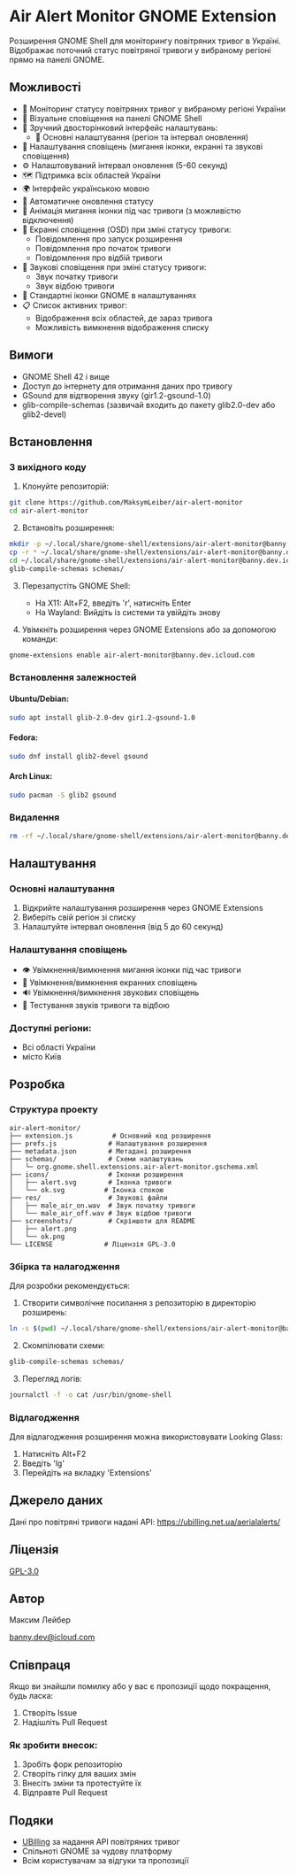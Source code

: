 # Air Alert Monitor GNOME Extension

Розширення GNOME Shell для моніторингу повітряних тривог в Україні. Відображає поточний статус повітряної тривоги у вибраному регіоні прямо на панелі GNOME.

## Можливості

- 🚨 Моніторинг статусу повітряних тривог у вибраному регіоні України
- 🔔 Візуальне сповіщення на панелі GNOME Shell
- 🎯 Зручний двосторінковий інтерфейс налаштувань:
  - 📍 Основні налаштування (регіон та інтервал оновлення)
- 🔧 Налаштування сповіщень (мигання іконки, екранні та звукові сповіщення)
- ⚙️ Налаштовуваний інтервал оновлення (5-60 секунд)
- 🗺️ Підтримка всіх областей України
- 🌍 Інтерфейс українською мовою
- 🔄 Автоматичне оновлення статусу
- 🎯 Анімація мигання іконки під час тривоги (з можливістю відключення)
- 📱 Екранні сповіщення (OSD) при зміні статусу тривоги:
  - Повідомлення про запуск розширення 
  - Повідомлення про початок тривоги 
  - Повідомлення про відбій тривоги 
- 🎨 Звукові сповіщення при зміні статусу тривоги:
  - Звук початку тривоги
  - Звук відбою тривоги
- 🎨 Стандартні іконки GNOME в налаштуваннях
- 📋 Список активних тривог:
  - Відображення всіх областей, де зараз тривога
  - Можливість вимкнення відображення списку

## Вимоги

- GNOME Shell 42 і вище
- Доступ до інтернету для отримання даних про тривогу
- GSound для відтворення звуку (gir1.2-gsound-1.0)
- glib-compile-schemas (зазвичай входить до пакету glib2.0-dev або glib2-devel)

## Встановлення

### З вихідного коду

1. Клонуйте репозиторій:

```bash
git clone https://github.com/MaksymLeiber/air-alert-monitor
cd air-alert-monitor
```

2. Встановіть розширення:

```bash
mkdir -p ~/.local/share/gnome-shell/extensions/air-alert-monitor@banny.dev.icloud.com
cp -r * ~/.local/share/gnome-shell/extensions/air-alert-monitor@banny.dev.icloud.com/
cd ~/.local/share/gnome-shell/extensions/air-alert-monitor@banny.dev.icloud.com
glib-compile-schemas schemas/
```

3. Перезапустіть GNOME Shell:
   - На X11: Alt+F2, введіть 'r', натисніть Enter
   - На Wayland: Вийдіть із системи та увійдіть знову

4. Увімкніть розширення через GNOME Extensions або за допомогою команди:

```bash
gnome-extensions enable air-alert-monitor@banny.dev.icloud.com
```

### Встановлення залежностей

#### Ubuntu/Debian:

```bash
sudo apt install glib-2.0-dev gir1.2-gsound-1.0
```

#### Fedora:

```bash
sudo dnf install glib2-devel gsound
```

#### Arch Linux:

```bash
sudo pacman -S glib2 gsound
```

### Видалення

```bash
rm -rf ~/.local/share/gnome-shell/extensions/air-alert-monitor@banny.dev.icloud.com
```

## Налаштування

### Основні налаштування
1. Відкрийте налаштування розширення через GNOME Extensions
2. Виберіть свій регіон зі списку
3. Налаштуйте інтервал оновлення (від 5 до 60 секунд)

### Налаштування сповіщень
- 👁️ Увімкнення/вимкнення мигання іконки під час тривоги
- 🔔 Увімкнення/вимкнення екранних сповіщень
- 🔊 Увімкнення/вимкнення звукових сповіщень
- 🎵 Тестування звуків тривоги та відбою

### Доступні регіони:
- Всі області України
- місто Київ

## Розробка

### Структура проекту
```
air-alert-monitor/
├── extension.js          # Основний код розширення
├── prefs.js             # Налаштування розширення
├── metadata.json        # Метадані розширення
├── schemas/             # Схеми налаштувань
│   └─ org.gnome.shell.extensions.air-alert-monitor.gschema.xml
├── icons/               # Іконки розширення
│   ├── alert.svg        # Іконка тривоги
│   └── ok.svg          # Іконка спокою
├── res/                 # Звукові файли
│   ├── male_air_on.wav  # Звук початку тривоги
│   └── male_air_off.wav # Звук відбою тривоги
├── screenshots/         # Скріншоти для README
│   ├── alert.png
│   └── ok.png
└── LICENSE             # Ліцензія GPL-3.0
```


### Збірка та налагодження

Для розробки рекомендується:
1. Створити символічне посилання з репозиторію в директорію розширень:

```bash
ln -s $(pwd) ~/.local/share/gnome-shell/extensions/air-alert-monitor@banny.dev.icloud.com
```

2. Скомпілювати схеми:

```bash
glib-compile-schemas schemas/
```

3. Перегляд логів:

```bash
journalctl -f -o cat /usr/bin/gnome-shell
```

### Відлагодження
Для відлагодження розширення можна використовувати Looking Glass:
1. Натисніть Alt+F2
2. Введіть 'lg'
3. Перейдіть на вкладку 'Extensions'

## Джерело даних

Дані про повітряні тривоги надані API: https://ubilling.net.ua/aerialalerts/


## Ліцензія

[GPL-3.0](LICENSE)

## Автор

Максим Лейбер

banny.dev@icloud.com

## Співпраця

Якщо ви знайшли помилку або у вас є пропозиції щодо покращення, будь ласка:
1. Створіть Issue
2. Надішліть Pull Request

### Як зробити внесок:
1. Зробіть форк репозиторію
2. Створіть гілку для ваших змін
3. Внесіть зміни та протестуйте їх
4. Відправте Pull Request

## Подяки

- [UBilling](https://ubilling.net.ua/) за надання API повітряних тривог
- Спільноті GNOME за чудову платформу
- Всім користувачам за відгуки та пропозиції
